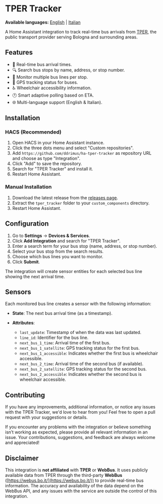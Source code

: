 # TPER Tracker

**Available languages:** [English](README.md) | [Italian](README.it.md)

A Home Assistant integration to track real-time bus arrivals from [TPER](https://www.tper.it/), the public transport provider serving Bologna and surrounding areas.

## Features

- 🚌 Real-time bus arrival times.
- 🔍 Search bus stops by name, address, or stop number.
- 📍 Monitor multiple bus lines per stop.
- 📡 GPS tracking status for buses.
- ♿ Wheelchair accessibility information.
- 🕐 Smart adaptive polling based on ETA.
- 🌐 Multi-language support (English & Italian).

## Installation

### HACS (Recommended)

1. Open HACS in your Home Assistant instance.
2. Click the three dots menu and select "Custom repositories".
3. Add `https://github.com/ddrimus/ha-tper-tracker` as repository URL and choose as type "Integration".
5. Click "Add" to save the repository.
6. Search for "TPER Tracker" and install it.
7. Restart Home Assistant.

### Manual Installation

1. Download the latest release from the [releases page](https://github.com/ddrimus/ha-tper-tracker/releases).
2. Extract the `tper_tracker` folder to your `custom_components` directory.
3. Restart Home Assistant.

## Configuration

1. Go to **Settings** → **Devices & Services**.
2. Click **Add Integration** and search for "TPER Tracker".
3. Enter a search term for your bus stop (name, address, or stop number).
4. Select your bus stop from the search results.
5. Choose which bus lines you want to monitor.
6. Click **Submit**.

The integration will create sensor entities for each selected bus line showing the next arrival time.

## Sensors

Each monitored bus line creates a sensor with the following information:

- **State**: The next bus arrival time (as a timestamp).

- **Attributes**:

  - `last_update`: Timestamp of when the data was last updated.
  - `line_id`: Identifier for the bus line.
  - `next_bus_1_time`: Arrival time of the first bus.
  - `next_bus_1_satellite`: GPS tracking status for the first bus.
  - `next_bus_1_accessible`: Indicates whether the first bus is wheelchair accessible.
  - `next_bus_2_time`: Arrival time of the second bus (if available).
  - `next_bus_2_satellite`: GPS tracking status for the second bus.
  - `next_bus_2_accessible`: Indicates whether the second bus is wheelchair accessible.

## Contributing

If you have any improvements, additional information, or notice any issues with the TPER Tracker, we'd love to hear from you! Feel free to open a pull request with your suggestions or details.

If you encounter any problems with the integration or believe something isn’t working as expected, please provide all relevant information in an issue. Your contributions, suggestions, and feedback are always welcome and appreciated!

## Disclaimer

This integration is **not affiliated** with **TPER** or **WebBus**. It uses publicly available data from TPER through the third-party **WebBus** ([https://webus.bo.it/](https://webus.bo.it/)) to provide real-time bus information. The accuracy and availability of the data depend on the WebBus API, and any issues with the service are outside the control of this integration.
